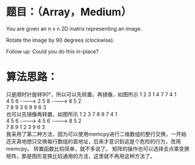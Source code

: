 # 题目：（Array，Medium）
You are given an n x n 2D matrix representing an image.

Rotate the image by 90 degrees (clockwise).

Follow up:
Could you do this in-place?

# 算法思路：
  只是顺时针旋转90°，所以可以先转置，再镜像，如图所示
  1 2 3             1 4 7             7 4 1     
  4 5 6    ---->    2 5 8    ---->    8 5 2     
  7 8 9             3 6 9             9 6 3     
  也可以先镜像再转置，如图所示
  1 2 3             7 8 9             7 4 1     
  4 5 6    ---->    4 5 6    ---->    8 5 2     
  7 8 9             1 2 3             9 6 3     
  我采用了第二种方法，因为可以使用memcpy进行二维数组的整行交换，一开始还天真地想只交换每行数组的首地址，后来才意识到这是个危险的行为，改用memcpy。
转置函数比较简单，就不多说了。
  矩阵的操作也可以选择去点乘变换矩阵，那是图形变换比较通用的方法，这里就不再用这种方法了。
